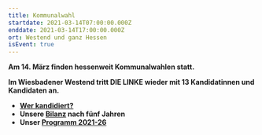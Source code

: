 ```yaml
---
title: Kommunalwahl
startdate: 2021-03-14T07:00:00.000Z
enddate: 2021-03-14T17:00:00.000Z
ort: Westend und ganz Hessen
isEvent: true
---
```

**Am 14. März finden hessenweit Kommunalwahlen statt.**

**Im Wiesbadener Westend tritt DIE LINKE wieder mit 13 Kandidatinnen und Kandidaten an.**

* **[Wer kandidiert? ](https://www.linke-im-westend.de/die-linke-tritt-wieder-an)**
* **Unsere [Bilanz](https://www.linke-im-westend.de/bilanz-2016-21) nach fünf Jahren**
* **Unser [Programm 2021-26](https://www.linke-im-westend.de/programm-2021-26)**